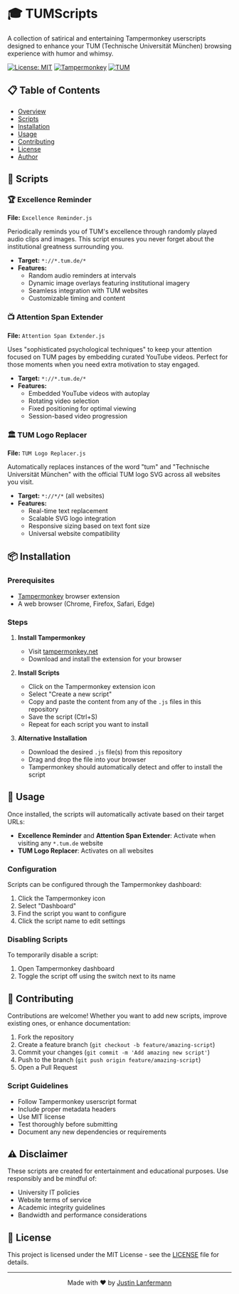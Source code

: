# 🎓 TUMScripts

A collection of satirical and entertaining Tampermonkey userscripts designed to enhance your TUM (Technische Universität München) browsing experience with humor and whimsy.

[![License: MIT](https://img.shields.io/badge/License-MIT-yellow.svg)](https://opensource.org/licenses/MIT)
[![Tampermonkey](https://img.shields.io/badge/Tampermonkey-Compatible-green.svg)](https://www.tampermonkey.net/)
[![TUM](https://img.shields.io/badge/TUM-Excellence-blue.svg)](https://www.tum.de/)

## 📋 Table of Contents

- [Overview](#overview)
- [Scripts](#scripts)
- [Installation](#installation)
- [Usage](#usage)
- [Contributing](#contributing)
- [License](#license)
- [Author](#author)

## 🚀 Scripts

### 🏆 Excellence Reminder
**File:** `Excellence Reminder.js`

Periodically reminds you of TUM's excellence through randomly played audio clips and images. This script ensures you never forget about the institutional greatness surrounding you.

- **Target:** `*://*.tum.de/*`
- **Features:**
  - Random audio reminders at intervals
  - Dynamic image overlays featuring institutional imagery
  - Seamless integration with TUM websites
  - Customizable timing and content

### 📺 Attention Span Extender
**File:** `Attention Span Extender.js`

Uses "sophisticated psychological techniques" to keep your attention focused on TUM pages by embedding curated YouTube videos. Perfect for those moments when you need extra motivation to stay engaged.

- **Target:** `*://*.tum.de/*`
- **Features:**
  - Embedded YouTube videos with autoplay
  - Rotating video selection
  - Fixed positioning for optimal viewing
  - Session-based video progression

### 🏛️ TUM Logo Replacer
**File:** `TUM Logo Replacer.js`

Automatically replaces instances of the word "tum" and "Technische Universität München" with the official TUM logo SVG across all websites you visit.

- **Target:** `*://*/*` (all websites)
- **Features:**
  - Real-time text replacement
  - Scalable SVG logo integration
  - Responsive sizing based on text font size
  - Universal website compatibility

## 📦 Installation

### Prerequisites
- [Tampermonkey](https://www.tampermonkey.net/) browser extension
- A web browser (Chrome, Firefox, Safari, Edge)

### Steps

1. **Install Tampermonkey**
   - Visit [tampermonkey.net](https://www.tampermonkey.net/)
   - Download and install the extension for your browser

2. **Install Scripts**
   - Click on the Tampermonkey extension icon
   - Select "Create a new script"
   - Copy and paste the content from any of the `.js` files in this repository
   - Save the script (Ctrl+S)
   - Repeat for each script you want to install

3. **Alternative Installation**
   - Download the desired `.js` file(s) from this repository
   - Drag and drop the file into your browser
   - Tampermonkey should automatically detect and offer to install the script

## 🎯 Usage

Once installed, the scripts will automatically activate based on their target URLs:

- **Excellence Reminder** and **Attention Span Extender**: Activate when visiting any `*.tum.de` website
- **TUM Logo Replacer**: Activates on all websites

### Configuration

Scripts can be configured through the Tampermonkey dashboard:
1. Click the Tampermonkey icon
2. Select "Dashboard"
3. Find the script you want to configure
4. Click the script name to edit settings

### Disabling Scripts

To temporarily disable a script:
1. Open Tampermonkey dashboard
2. Toggle the script off using the switch next to its name

## 🤝 Contributing

Contributions are welcome! Whether you want to add new scripts, improve existing ones, or enhance documentation:

1. Fork the repository
2. Create a feature branch (`git checkout -b feature/amazing-script`)
3. Commit your changes (`git commit -m 'Add amazing new script'`)
4. Push to the branch (`git push origin feature/amazing-script`)
5. Open a Pull Request

### Script Guidelines

- Follow Tampermonkey userscript format
- Include proper metadata headers
- Use MIT license
- Test thoroughly before submitting
- Document any new dependencies or requirements

## ⚠️ Disclaimer

These scripts are created for entertainment and educational purposes. Use responsibly and be mindful of:
- University IT policies
- Website terms of service
- Academic integrity guidelines
- Bandwidth and performance considerations

## 📄 License

This project is licensed under the MIT License - see the [LICENSE](LICENSE) file for details.

---
<p align="center">
  Made with ❤️ by <a href="https://lanfermann.dev">Justin Lanfermann</a>
</p>

